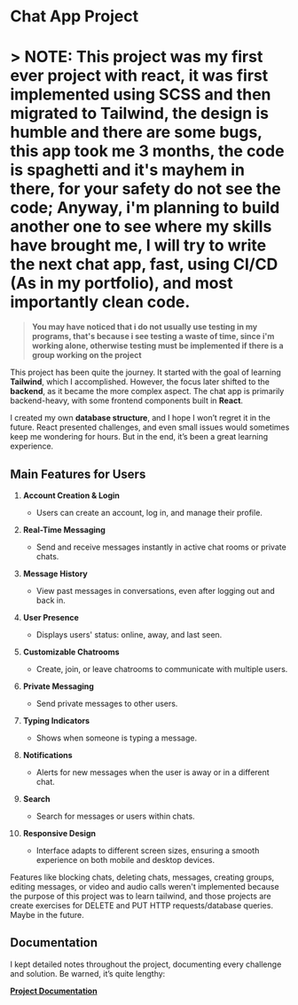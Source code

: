 # Chat App Project

# > NOTE: **This project was my first ever project with react, it was first implemented using SCSS and then migrated to Tailwind, the design is humble and there are some bugs, this app took me 3 months, the code is spaghetti and it's mayhem in there, for your safety do not see the code; Anyway, i'm planning to build another one to see where my skills have brought me, I will try to write the next chat app, fast, using CI/CD (As in my portfolio), and most importantly clean code.**
>
> **You may have noticed that i do not usually use testing in my programs, that's because i see testing a waste of time, since i'm working alone, otherwise testing must be implemented if there is a group working on the project**
>

This project has been quite the journey. It started with the goal of learning **Tailwind**, which I accomplished. However, the focus later shifted to the **backend**, as it became the more complex aspect. The chat app is primarily backend-heavy, with some frontend components built in **React**.

I created my own **database structure**, and I hope I won’t regret it in the future. React presented challenges, and even small issues would sometimes keep me wondering for hours. But in the end, it’s been a great learning experience.

## Main Features for Users

1. **Account Creation & Login**
   - Users can create an account, log in, and manage their profile.
   
2. **Real-Time Messaging**
   - Send and receive messages instantly in active chat rooms or private chats.

3. **Message History**
   - View past messages in conversations, even after logging out and back in.

4. **User Presence**
   - Displays users' status: online, away, and last seen.

5. **Customizable Chatrooms**
   - Create, join, or leave chatrooms to communicate with multiple users.

6. **Private Messaging**
   - Send private messages to other users.

7. **Typing Indicators**
   - Shows when someone is typing a message.

8. **Notifications**
   - Alerts for new messages when the user is away or in a different chat.

9. **Search**
   - Search for messages or users within chats.

10. **Responsive Design**
    - Interface adapts to different screen sizes, ensuring a smooth experience on both mobile and desktop devices.
   

Features like blocking chats, deleting chats, messages, creating groups, editing messages, or video and audio calls weren't implemented because the purpose of this project was to learn tailwind, and those projects are create exercises for DELETE and PUT HTTP requests/database queries. Maybe in the future.

## Documentation

I kept detailed notes throughout the project, documenting every challenge and solution. Be warned, it’s quite lengthy:

[**Project Documentation**](https://1drv.ms/w/c/8b1e0522eb787e4e/EcqqgVzc1qlOhW9vCiE0JiUBwFTE-zcC_fSKoAGOU3MVJg?e=x5wcau)
